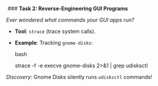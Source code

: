  ### **Task 2: Reverse-Engineering GUI Programs**

_Ever wondered what commands your GUI apps run?_

- **Tool**: `strace` (trace system calls).
    
- **Example**: Tracking `gnome-disks`:
    
    bash
    
    strace -f -e execve gnome-disks 2>&1 | grep udisksctl  
    

_Discovery_: Gnome Disks silently runs `udisksctl` commands!
